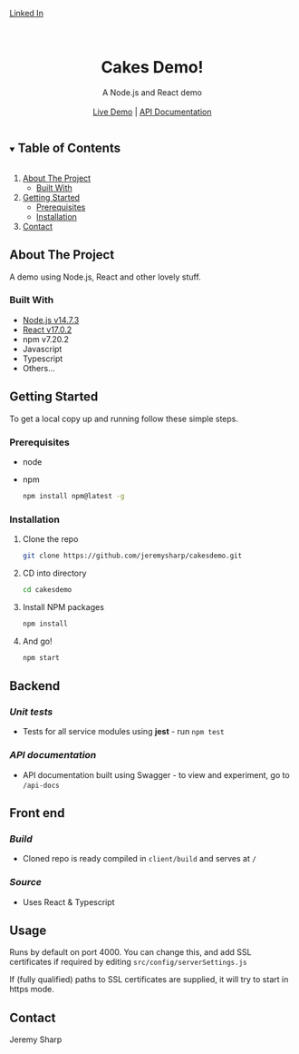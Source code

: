 [Linked In](https://www.linkedin.com/in/jeremysharpuk/)

<!-- PROJECT LOGO -->
<br />
<p align="center">
  <a href="https://github.com/jeremysharp/cakedemo">
  </a>

  <h1 align="center">Cakes Demo!</h1>

  <p align="center">
    A Node.js and React demo
    <br />
    <br />
    <a href="https://cakes.jeremysharp.uk">Live Demo</a> | 
    <a href="https://cakes.jeremysharp.uk/api-docs">API Documentation</a>
  </p>
</p>

<!-- TABLE OF CONTENTS -->
<details open="open">
  <summary><h2 style="display: inline-block">Table of Contents</h2></summary>
  <ol>
    <li>
      <a href="#about-the-project">About The Project</a>
      <ul>
        <li><a href="#built-with">Built With</a></li>
      </ul>
    </li>
    <li>
      <a href="#getting-started">Getting Started</a>
      <ul>
        <li><a href="#prerequisites">Prerequisites</a></li>
        <li><a href="#installation">Installation</a></li>
      </ul>
    </li>
    <li><a href="#contact">Contact</a></li>
  </ol>
</details>

<!-- ABOUT THE PROJECT -->

## About The Project

A demo using Node.js, React and other lovely stuff.

### Built With

-   [Node.js v14.7.3](https://nodejs.org/en/)
-   [React v17.0.2](https://reactjs.org/)
-   npm v7.20.2
-   Javascript
-   Typescript
-   Others...

<!-- GETTING STARTED -->

## Getting Started

To get a local copy up and running follow these simple steps.

### Prerequisites

-   node

-   npm
    ```sh
    npm install npm@latest -g
    ```

### Installation

1. Clone the repo
    ```sh
    git clone https://github.com/jeremysharp/cakesdemo.git
    ```
2. CD into directory
    ```sh
    cd cakesdemo
    ```
3. Install NPM packages
    ```sh
    npm install
    ```
4. And go!
    ```sh
    npm start
    ```

## Backend

### **_Unit tests_**

-   Tests for all service modules using **jest** - run `npm test`

### **_API documentation_**

-   API documentation built using Swagger - to view and experiment, go to `/api-docs`

## Front end

### **_Build_**

-   Cloned repo is ready compiled in `client/build` and serves at `/`

### **_Source_**

-   Uses React & Typescript

<!-- USAGE EXAMPLES -->

## Usage

Runs by default on port 4000. You can change this, and add SSL certificates if required by editing `src/config/serverSettings.js`

If (fully qualified) paths to SSL certificates are supplied, it will try to start in https mode.

<!-- CONTACT -->

## Contact

Jeremy Sharp

[linkedin-url]: https://www.linkedin.com/in/jeremysharpuk/
